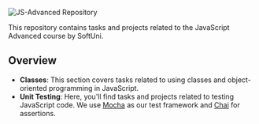 ![JS-Advanced Repository](https://via.placeholder.com/800x100/FFA500/000000?text=JS-Advanced+Repository)

This repository contains tasks and projects related to the JavaScript Advanced course by SoftUni.



## Overview
- **Classes**: This section covers tasks related to using classes and object-oriented programming in JavaScript.
- **Unit Testing**: Here, you'll find tasks and projects related to testing JavaScript code. We use [Mocha](https://mochajs.org/) as our test framework and [Chai](https://www.chaijs.com/) for assertions.


